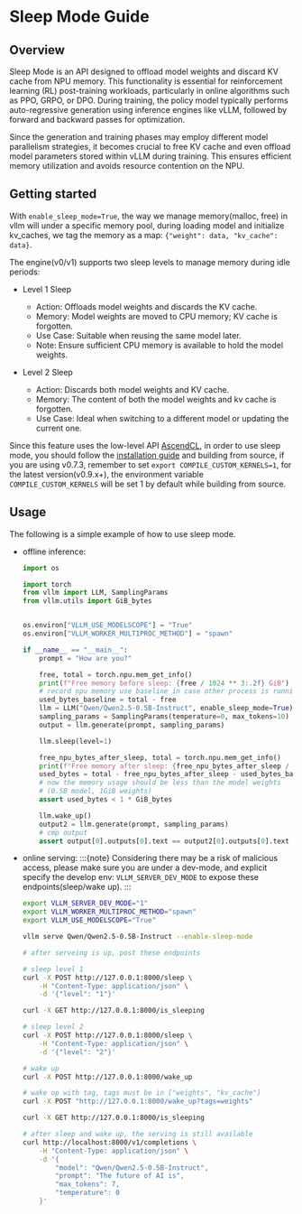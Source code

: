 # Sleep Mode Guide

## Overview

Sleep Mode is an API designed to offload model weights and discard KV cache from NPU memory. This functionality is essential for reinforcement learning (RL) post-training workloads, particularly in online algorithms such as PPO, GRPO, or DPO. During training, the policy model typically performs auto-regressive generation using inference engines like vLLM, followed by forward and backward passes for optimization.

Since the generation and training phases may employ different model parallelism strategies, it becomes crucial to free KV cache and even offload model parameters stored within vLLM during training. This ensures efficient memory utilization and avoids resource contention on the NPU.

## Getting started

With `enable_sleep_mode=True`, the way we manage memory(malloc, free) in vllm will under a specific memory pool, during loading model and initialize kv_caches, we tag the memory as a map: `{"weight": data, "kv_cache": data}`.

The engine(v0/v1) supports two sleep levels to manage memory during idle periods:

- Level 1 Sleep
  - Action: Offloads model weights and discards the KV cache.
  - Memory: Model weights are moved to CPU memory; KV cache is forgotten.
  - Use Case: Suitable when reusing the same model later.
  - Note: Ensure sufficient CPU memory is available to hold the model weights.

- Level 2 Sleep
  - Action: Discards both model weights and KV cache.
  - Memory: The content of both the model weights and kv cache is forgotten.
  - Use Case: Ideal when switching to a different model or updating the current one.

Since this feature uses the low-level API [AscendCL](https://www.hiascend.com/document/detail/zh/CANNCommunityEdition/82RC1alpha002/API/appdevgapi/appdevgapi_07_0000.html), in order to use sleep mode, you should follow the [installation guide](https://vllm-ascend.readthedocs.io/en/latest/installation.html) and building from source, if you are using v0.7.3, remember to set `export COMPILE_CUSTOM_KERNELS=1`, for the latest version(v0.9.x+), the environment variable `COMPILE_CUSTOM_KERNELS` will be set 1 by default while building from source.

## Usage

The following is a simple example of how to use sleep mode.

- offline inference:

    ```python
    import os

    import torch
    from vllm import LLM, SamplingParams
    from vllm.utils import GiB_bytes


    os.environ["VLLM_USE_MODELSCOPE"] = "True"
    os.environ["VLLM_WORKER_MULTIPROC_METHOD"] = "spawn"

    if __name__ == "__main__":
        prompt = "How are you?"

        free, total = torch.npu.mem_get_info()
        print(f"Free memory before sleep: {free / 1024 ** 3:.2f} GiB")
        # record npu memory use baseline in case other process is running
        used_bytes_baseline = total - free
        llm = LLM("Qwen/Qwen2.5-0.5B-Instruct", enable_sleep_mode=True)
        sampling_params = SamplingParams(temperature=0, max_tokens=10)
        output = llm.generate(prompt, sampling_params)

        llm.sleep(level=1)

        free_npu_bytes_after_sleep, total = torch.npu.mem_get_info()
        print(f"Free memory after sleep: {free_npu_bytes_after_sleep / 1024 ** 3:.2f} GiB")
        used_bytes = total - free_npu_bytes_after_sleep - used_bytes_baseline
        # now the memory usage should be less than the model weights
        # (0.5B model, 1GiB weights)
        assert used_bytes < 1 * GiB_bytes

        llm.wake_up()
        output2 = llm.generate(prompt, sampling_params)
        # cmp output
        assert output[0].outputs[0].text == output2[0].outputs[0].text
    ```

- online serving:
    :::{note}
    Considering there may be a risk of malicious access, please make sure you are under a dev-mode, and explicit specify the develop env: `VLLM_SERVER_DEV_MODE` to expose these endpoints(sleep/wake up).
    :::

    ```bash
    export VLLM_SERVER_DEV_MODE="1"
    export VLLM_WORKER_MULTIPROC_METHOD="spawn"
    export VLLM_USE_MODELSCOPE="True"

    vllm serve Qwen/Qwen2.5-0.5B-Instruct --enable-sleep-mode

    # after serveing is up, post these endpoints

    # sleep level 1
    curl -X POST http://127.0.0.1:8000/sleep \
        -H "Content-Type: application/json" \
        -d '{"level": "1"}'

    curl -X GET http://127.0.0.1:8000/is_sleeping

    # sleep level 2
    curl -X POST http://127.0.0.1:8000/sleep \
        -H "Content-Type: application/json" \
        -d '{"level": "2"}'

    # wake up
    curl -X POST http://127.0.0.1:8000/wake_up

    # wake up with tag, tags must be in ["weights", "kv_cache"]
    curl -X POST "http://127.0.0.1:8000/wake_up?tags=weights"

    curl -X GET http://127.0.0.1:8000/is_sleeping

    # after sleep and wake up, the serving is still available
    curl http://localhost:8000/v1/completions \
        -H "Content-Type: application/json" \
        -d '{
            "model": "Qwen/Qwen2.5-0.5B-Instruct",
            "prompt": "The future of AI is",
            "max_tokens": 7,
            "temperature": 0
        }'
    ```
